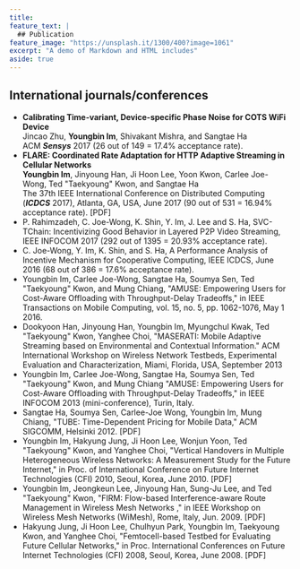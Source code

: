 ```yaml
---
title: 
feature_text: |
  ## Publication
feature_image: "https://unsplash.it/1300/400?image=1061"
excerpt: "A demo of Markdown and HTML includes"
aside: true
---
```


## [](#international)<span class="pub_kind">International journals/conferences</span>
* **<span class="pub_title">Calibrating Time-variant, Device-specific Phase Noise for COTS WiFi Device</span>**<br />
Jincao Zhu, __Youngbin Im__, Shivakant Mishra, and Sangtae Ha<br />
ACM __*Sensys*__ 2017 (26 out of 149 = 17.4% acceptance rate).
* **<span class="pub_title">FLARE: Coordinated Rate Adaptation for HTTP Adaptive Streaming in Cellular Networks</span>**<br />
__Youngbin Im__, Jinyoung Han, Ji Hoon Lee, Yoon Kwon, Carlee Joe-Wong, Ted "Taekyoung" Kwon, and Sangtae Ha<br />
The 37th IEEE International Conference on Distributed Computing (__*ICDCS*__ 2017), Atlanta, GA, USA, June 2017 (90 out of 531 = 16.94% acceptance rate). [PDF]
* P. Rahimzadeh, C. Joe-Wong, K. Shin, Y. Im, J. Lee and S. Ha, SVC-TChain: Incentivizing Good Behavior in Layered P2P Video Streaming, IEEE INFOCOM 2017 (292 out of 1395 = 20.93% acceptance rate).
* C. Joe-Wong, Y. Im, K. Shin, and S. Ha, A Performance Analysis of Incentive Mechanism for Cooperative Computing, IEEE ICDCS, June 2016 (68 out of 386 = 17.6% acceptance rate).
* Youngbin Im, Carlee Joe-Wong, Sangtae Ha, Soumya Sen, Ted "Taekyoung" Kwon, and Mung Chiang, "AMUSE: Empowering Users for Cost-Aware Offloading with Throughput-Delay Tradeoffs," in IEEE Transactions on Mobile Computing, vol. 15, no. 5, pp. 1062-1076, May 1 2016.
* Dookyoon Han, Jinyoung Han, Youngbin Im, Myungchul Kwak, Ted "Taekyoung" Kwon, Yanghee Choi, "MASERATI: Mobile Adaptive Streaming based on Environmental and Contextual Information." ACM International Workshop on Wireless Network Testbeds, Experimental Evaluation and Characterization, Miami, Florida, USA, September 2013
* Youngbin Im, Carlee Joe-Wong, Sangtae Ha, Soumya Sen, Ted "Taekyoung" Kwon, and Mung Chiang "AMUSE: Empowering Users for Cost-Aware Offloading with Throughput-Delay Tradeoffs," in IEEE INFOCOM 2013 (mini-conference), Turin, Italy.
* Sangtae Ha, Soumya Sen, Carlee-Joe Wong, Youngbin Im, Mung Chiang, "TUBE: Time-Dependent Pricing for Mobile Data," ACM SIGCOMM, Helsinki 2012. [PDF]
* Youngbin Im, Hakyung Jung, Ji Hoon Lee, Wonjun Yoon, Ted "Taekyoung" Kwon, and Yanghee Choi, "Vertical Handovers in Multiple Heterogeneous Wireless Networks: A Measurement Study for the Future Internet," in Proc. of International Conference on Future Internet Technologies (CFI) 2010, Seoul, Korea, June 2010. [PDF]
* Youngbin Im, Jeongkeun Lee, Jinyoung Han, Sung-Ju Lee, and Ted "Taekyoung" Kwon, "FIRM: Flow-based Interference-aware Route Management in Wireless Mesh Networks ," in IEEE Workshop on Wireless Mesh Networks (WiMesh), Rome, Italy, Jun. 2009. [PDF]
* Hakyung Jung, Ji Hoon Lee, Chulhyun Park, Youngbin Im, Taekyoung Kwon, and Yanghee Choi, "Femtocell-based Testbed for Evaluating Future Cellular Networks," in Proc. International Conferences on Future Internet Technologies (CFI) 2008, Seoul, Korea, June 2008. [PDF]
